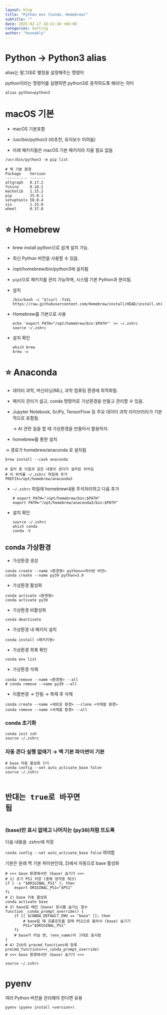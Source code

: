 ```yaml
---
layout: blog
title: "Python env (Conda, Homebrew)"
subtitle: ""
date: 2025-02-17 18:21:38 +09:00
categories: Setting
author: "hoonably"
---
```

<div class="page-body"><p id="181451cf-7b79-802d-98be-c4c5f43ed3fe" class="">
</p><h1 id="181451cf-7b79-80fa-974f-ed43b631fbf8" class="">Python → Python3 alias</h1><p id="1a2451cf-7b79-8091-8d27-dd872f97c7af" class="">alias는 말그대로 별칭을 설정해주는 명령어</p><p id="1a2451cf-7b79-803b-b2bc-fa42f1258217" class="">python이라는 명령어를 실행하면 python3로 동작하도록 해라!는 의미</p><script src="https://cdnjs.cloudflare.com/ajax/libs/prism/1.29.0/prism.min.js" integrity="sha512-7Z9J3l1+EYfeaPKcGXu3MS/7T+w19WtKQY/n+xzmw4hZhJ9tyYmcUS+4QqAlzhicE5LAfMQSF3iFTK9bQdTxXg==" crossorigin="anonymous" referrerPolicy="no-referrer"></script><link rel="stylesheet" href="https://cdnjs.cloudflare.com/ajax/libs/prism/1.29.0/themes/prism.min.css" integrity="sha512-tN7Ec6zAFaVSG3TpNAKtk4DOHNpSwKHxxrsiw4GHKESGPs5njn/0sMCUMl2svV4wo4BK/rCP7juYz+zx+l6oeQ==" crossorigin="anonymous" referrerPolicy="no-referrer"/><pre id="1a2451cf-7b79-8021-b18a-e5eea1496d3b" class="code"><code class="language-Bash">alias python=python3</code></pre><h1 id="181451cf-7b79-8091-8b10-fedd0e8864da" class="">macOS 기본</h1><ul id="182451cf-7b79-8042-9d53-e156bf4916e8" class="bulleted-list"><li style="list-style-type:disc">macOS 기본포함</li></ul><ul id="182451cf-7b79-8000-8ba2-d56d4bd1bddd" class="bulleted-list"><li style="list-style-type:disc">/usr/bin/python3 (비추천, 유지보수 어려움)</li></ul><ul id="183451cf-7b79-800d-8d89-c92ca839a41e" class="bulleted-list"><li style="list-style-type:disc">아래 패키지들은 macOS 기본 패키지라 지울 필요 없음</li></ul><script src="https://cdnjs.cloudflare.com/ajax/libs/prism/1.29.0/prism.min.js" integrity="sha512-7Z9J3l1+EYfeaPKcGXu3MS/7T+w19WtKQY/n+xzmw4hZhJ9tyYmcUS+4QqAlzhicE5LAfMQSF3iFTK9bQdTxXg==" crossorigin="anonymous" referrerPolicy="no-referrer"></script><link rel="stylesheet" href="https://cdnjs.cloudflare.com/ajax/libs/prism/1.29.0/themes/prism.min.css" integrity="sha512-tN7Ec6zAFaVSG3TpNAKtk4DOHNpSwKHxxrsiw4GHKESGPs5njn/0sMCUMl2svV4wo4BK/rCP7juYz+zx+l6oeQ==" crossorigin="anonymous" referrerPolicy="no-referrer"/><pre id="182451cf-7b79-8055-be33-da24560342f2" class="code"><code class="language-Shell">/usr/bin/python3 -m pip list</code></pre><script src="https://cdnjs.cloudflare.com/ajax/libs/prism/1.29.0/prism.min.js" integrity="sha512-7Z9J3l1+EYfeaPKcGXu3MS/7T+w19WtKQY/n+xzmw4hZhJ9tyYmcUS+4QqAlzhicE5LAfMQSF3iFTK9bQdTxXg==" crossorigin="anonymous" referrerPolicy="no-referrer"></script><link rel="stylesheet" href="https://cdnjs.cloudflare.com/ajax/libs/prism/1.29.0/themes/prism.min.css" integrity="sha512-tN7Ec6zAFaVSG3TpNAKtk4DOHNpSwKHxxrsiw4GHKESGPs5njn/0sMCUMl2svV4wo4BK/rCP7juYz+zx+l6oeQ==" crossorigin="anonymous" referrerPolicy="no-referrer"/><pre id="183451cf-7b79-80bc-a172-f594cdb48748" class="code"><code class="language-Shell"># 맥 기본 환경
Package    Version
---------- -------
altgraph   0.17.2
future     0.18.2
macholib   1.15.2
pip        25.0.1
setuptools 58.0.4
six        1.15.0
wheel      0.37.0</code></pre><h1 id="182451cf-7b79-8077-b259-f4ac7609fb46" class="">⭐ Homebrew</h1><ul id="182451cf-7b79-8056-9071-f3d3d65a16bf" class="bulleted-list"><li style="list-style-type:disc">brew install python으로 쉽게 설치 가능.</li></ul><ul id="182451cf-7b79-808c-8e22-c90c36844143" class="bulleted-list"><li style="list-style-type:disc">최신 Python 버전을 사용할 수 있음.</li></ul><ul id="182451cf-7b79-805f-9ae7-ca065dccb69c" class="bulleted-list"><li style="list-style-type:disc">/opt/homebrew/bin/python3에 설치됨</li></ul><ul id="182451cf-7b79-80fa-b535-f18f31eb7098" class="bulleted-list"><li style="list-style-type:disc"><code>pip3</code>으로 패키지를 관리 가능하며, 시스템 기본 Python과 분리됨.</li></ul><ul id="183451cf-7b79-805f-99f3-c55a743a33a1" class="bulleted-list"><li style="list-style-type:disc">설치<script src="https://cdnjs.cloudflare.com/ajax/libs/prism/1.29.0/prism.min.js" integrity="sha512-7Z9J3l1+EYfeaPKcGXu3MS/7T+w19WtKQY/n+xzmw4hZhJ9tyYmcUS+4QqAlzhicE5LAfMQSF3iFTK9bQdTxXg==" crossorigin="anonymous" referrerPolicy="no-referrer"></script><link rel="stylesheet" href="https://cdnjs.cloudflare.com/ajax/libs/prism/1.29.0/themes/prism.min.css" integrity="sha512-tN7Ec6zAFaVSG3TpNAKtk4DOHNpSwKHxxrsiw4GHKESGPs5njn/0sMCUMl2svV4wo4BK/rCP7juYz+zx+l6oeQ==" crossorigin="anonymous" referrerPolicy="no-referrer"/><pre id="183451cf-7b79-8053-9212-e6f83bf27901" class="code"><code class="language-Shell">/bin/bash -c &quot;$(curl -fsSL https://raw.githubusercontent.com/Homebrew/install/HEAD/install.sh)&quot;</code></pre></li></ul><ul id="182451cf-7b79-80de-b17b-f504a75c03c5" class="bulleted-list"><li style="list-style-type:disc">Homebrew를 기본으로 사용<script src="https://cdnjs.cloudflare.com/ajax/libs/prism/1.29.0/prism.min.js" integrity="sha512-7Z9J3l1+EYfeaPKcGXu3MS/7T+w19WtKQY/n+xzmw4hZhJ9tyYmcUS+4QqAlzhicE5LAfMQSF3iFTK9bQdTxXg==" crossorigin="anonymous" referrerPolicy="no-referrer"></script><link rel="stylesheet" href="https://cdnjs.cloudflare.com/ajax/libs/prism/1.29.0/themes/prism.min.css" integrity="sha512-tN7Ec6zAFaVSG3TpNAKtk4DOHNpSwKHxxrsiw4GHKESGPs5njn/0sMCUMl2svV4wo4BK/rCP7juYz+zx+l6oeQ==" crossorigin="anonymous" referrerPolicy="no-referrer"/><pre id="183451cf-7b79-8063-b22d-ff39a366bfbd" class="code"><code class="language-Shell">echo &#x27;export PATH=&quot;/opt/homebrew/bin:$PATH&quot;&#x27; &gt;&gt; ~/.zshrc
source ~/.zshrc</code></pre></li></ul><ul id="183451cf-7b79-80fb-9083-cbaff85e05e6" class="bulleted-list"><li style="list-style-type:disc">설치 확인<script src="https://cdnjs.cloudflare.com/ajax/libs/prism/1.29.0/prism.min.js" integrity="sha512-7Z9J3l1+EYfeaPKcGXu3MS/7T+w19WtKQY/n+xzmw4hZhJ9tyYmcUS+4QqAlzhicE5LAfMQSF3iFTK9bQdTxXg==" crossorigin="anonymous" referrerPolicy="no-referrer"></script><link rel="stylesheet" href="https://cdnjs.cloudflare.com/ajax/libs/prism/1.29.0/themes/prism.min.css" integrity="sha512-tN7Ec6zAFaVSG3TpNAKtk4DOHNpSwKHxxrsiw4GHKESGPs5njn/0sMCUMl2svV4wo4BK/rCP7juYz+zx+l6oeQ==" crossorigin="anonymous" referrerPolicy="no-referrer"/><pre id="183451cf-7b79-805c-92b8-d68374748b3b" class="code"><code class="language-Bash">which brew
brew -v</code></pre></li></ul><h1 id="182451cf-7b79-8054-8ce7-c06803d1a4c0" class="">⭐ Anaconda</h1><ul id="182451cf-7b79-80c1-a042-fad96874a1eb" class="bulleted-list"><li style="list-style-type:disc">데이터 과학, 머신러닝(ML), 과학 컴퓨팅 환경에 최적화됨.</li></ul><ul id="182451cf-7b79-80e7-a109-fb52a5b88da0" class="bulleted-list"><li style="list-style-type:disc">패키지 관리가 쉽고, conda 명령어로 가상환경을 만들고 관리할 수 있음.</li></ul><ul id="182451cf-7b79-8075-8e4b-df2bdd7a8529" class="bulleted-list"><li style="list-style-type:disc">Jupyter Notebook, SciPy, TensorFlow 등 주요 데이터 과학 라이브러리가 기본적으로 포함됨.<p id="182451cf-7b79-80fd-bb3e-fbb41b235dac" class="">→ AI 관련 일을 할 때 가상환경을 만들어서 활용하자.</p></li></ul><p id="183451cf-7b79-800b-8c1b-d5e8613867e2" class="">
</p><ul id="183451cf-7b79-80bc-b7f8-fc468c17cdad" class="bulleted-list"><li style="list-style-type:disc">homebrew를 통한 설치</li></ul><p id="1a1451cf-7b79-808a-9ab7-d5a8f67dc143" class=""> →  경로가 homebrew/anaconda 로 설치됨<div class="indented"><script src="https://cdnjs.cloudflare.com/ajax/libs/prism/1.29.0/prism.min.js" integrity="sha512-7Z9J3l1+EYfeaPKcGXu3MS/7T+w19WtKQY/n+xzmw4hZhJ9tyYmcUS+4QqAlzhicE5LAfMQSF3iFTK9bQdTxXg==" crossorigin="anonymous" referrerPolicy="no-referrer"></script><link rel="stylesheet" href="https://cdnjs.cloudflare.com/ajax/libs/prism/1.29.0/themes/prism.min.css" integrity="sha512-tN7Ec6zAFaVSG3TpNAKtk4DOHNpSwKHxxrsiw4GHKESGPs5njn/0sMCUMl2svV4wo4BK/rCP7juYz+zx+l6oeQ==" crossorigin="anonymous" referrerPolicy="no-referrer"/><pre id="183451cf-7b79-8037-8d6e-f3df448635f1" class="code"><code class="language-Bash">brew install --cask anaconda </code></pre><script src="https://cdnjs.cloudflare.com/ajax/libs/prism/1.29.0/prism.min.js" integrity="sha512-7Z9J3l1+EYfeaPKcGXu3MS/7T+w19WtKQY/n+xzmw4hZhJ9tyYmcUS+4QqAlzhicE5LAfMQSF3iFTK9bQdTxXg==" crossorigin="anonymous" referrerPolicy="no-referrer"></script><link rel="stylesheet" href="https://cdnjs.cloudflare.com/ajax/libs/prism/1.29.0/themes/prism.min.css" integrity="sha512-tN7Ec6zAFaVSG3TpNAKtk4DOHNpSwKHxxrsiw4GHKESGPs5njn/0sMCUMl2svV4wo4BK/rCP7juYz+zx+l6oeQ==" crossorigin="anonymous" referrerPolicy="no-referrer"/><pre id="183451cf-7b79-8090-857c-cbc5a3364804" class="code"><code class="language-Bash"># 설치 중 다음과 같은 내용이 콘다가 설치된 위치임
# 이 위치를 ~/.zshrc 파일에 추가
PREFIX=/opt/homebrew/anaconda3</code></pre></div></p><ul id="183451cf-7b79-800e-b617-ee1277253156" class="bulleted-list"><li style="list-style-type:disc"><code>~/.zshrc</code> 파일에 homebrew내용 주석처리하고 다음 추가<script src="https://cdnjs.cloudflare.com/ajax/libs/prism/1.29.0/prism.min.js" integrity="sha512-7Z9J3l1+EYfeaPKcGXu3MS/7T+w19WtKQY/n+xzmw4hZhJ9tyYmcUS+4QqAlzhicE5LAfMQSF3iFTK9bQdTxXg==" crossorigin="anonymous" referrerPolicy="no-referrer"></script><link rel="stylesheet" href="https://cdnjs.cloudflare.com/ajax/libs/prism/1.29.0/themes/prism.min.css" integrity="sha512-tN7Ec6zAFaVSG3TpNAKtk4DOHNpSwKHxxrsiw4GHKESGPs5njn/0sMCUMl2svV4wo4BK/rCP7juYz+zx+l6oeQ==" crossorigin="anonymous" referrerPolicy="no-referrer"/><pre id="183451cf-7b79-8032-a615-ccb36e946049" class="code"><code class="language-Bash"># export PATH=&quot;/opt/homebrew/bin:$PATH&quot;
export PATH=&quot;/opt/homebrew/anaconda3/bin:$PATH&quot;</code></pre></li></ul><ul id="183451cf-7b79-8001-be12-c65e6655a9b5" class="bulleted-list"><li style="list-style-type:disc">설치 확인<script src="https://cdnjs.cloudflare.com/ajax/libs/prism/1.29.0/prism.min.js" integrity="sha512-7Z9J3l1+EYfeaPKcGXu3MS/7T+w19WtKQY/n+xzmw4hZhJ9tyYmcUS+4QqAlzhicE5LAfMQSF3iFTK9bQdTxXg==" crossorigin="anonymous" referrerPolicy="no-referrer"></script><link rel="stylesheet" href="https://cdnjs.cloudflare.com/ajax/libs/prism/1.29.0/themes/prism.min.css" integrity="sha512-tN7Ec6zAFaVSG3TpNAKtk4DOHNpSwKHxxrsiw4GHKESGPs5njn/0sMCUMl2svV4wo4BK/rCP7juYz+zx+l6oeQ==" crossorigin="anonymous" referrerPolicy="no-referrer"/><pre id="183451cf-7b79-80f9-80cb-c8947f3169bc" class="code"><code class="language-Bash">source ~/.zshrc
which conda
conda -V</code></pre></li></ul><p id="183451cf-7b79-80df-adf2-f6e23daa08fc" class="">
</p><h2 id="183451cf-7b79-807e-ab13-de6072be8c6b" class="">conda 가상환경</h2><ul id="183451cf-7b79-808f-bd01-da829647c1b3" class="bulleted-list"><li style="list-style-type:disc">가상환경 생성</li></ul><script src="https://cdnjs.cloudflare.com/ajax/libs/prism/1.29.0/prism.min.js" integrity="sha512-7Z9J3l1+EYfeaPKcGXu3MS/7T+w19WtKQY/n+xzmw4hZhJ9tyYmcUS+4QqAlzhicE5LAfMQSF3iFTK9bQdTxXg==" crossorigin="anonymous" referrerPolicy="no-referrer"></script><link rel="stylesheet" href="https://cdnjs.cloudflare.com/ajax/libs/prism/1.29.0/themes/prism.min.css" integrity="sha512-tN7Ec6zAFaVSG3TpNAKtk4DOHNpSwKHxxrsiw4GHKESGPs5njn/0sMCUMl2svV4wo4BK/rCP7juYz+zx+l6oeQ==" crossorigin="anonymous" referrerPolicy="no-referrer"/><pre id="183451cf-7b79-80c3-96d7-cfdef89b7b8b" class="code"><code class="language-Bash">conda create --name &lt;환경명&gt; python=&lt;파이썬 버전&gt;
conda create --name py39 python=3.9</code></pre><ul id="183451cf-7b79-80b3-b8c0-da1d87116628" class="bulleted-list"><li style="list-style-type:disc">가상환경 활성화</li></ul><script src="https://cdnjs.cloudflare.com/ajax/libs/prism/1.29.0/prism.min.js" integrity="sha512-7Z9J3l1+EYfeaPKcGXu3MS/7T+w19WtKQY/n+xzmw4hZhJ9tyYmcUS+4QqAlzhicE5LAfMQSF3iFTK9bQdTxXg==" crossorigin="anonymous" referrerPolicy="no-referrer"></script><link rel="stylesheet" href="https://cdnjs.cloudflare.com/ajax/libs/prism/1.29.0/themes/prism.min.css" integrity="sha512-tN7Ec6zAFaVSG3TpNAKtk4DOHNpSwKHxxrsiw4GHKESGPs5njn/0sMCUMl2svV4wo4BK/rCP7juYz+zx+l6oeQ==" crossorigin="anonymous" referrerPolicy="no-referrer"/><pre id="183451cf-7b79-80de-a79e-e8d1111b912d" class="code"><code class="language-Bash">conda activate &lt;환경명&gt;
conda activate py39</code></pre><ul id="183451cf-7b79-8053-b50a-d299df2f4937" class="bulleted-list"><li style="list-style-type:disc">가상환경 비활성화</li></ul><script src="https://cdnjs.cloudflare.com/ajax/libs/prism/1.29.0/prism.min.js" integrity="sha512-7Z9J3l1+EYfeaPKcGXu3MS/7T+w19WtKQY/n+xzmw4hZhJ9tyYmcUS+4QqAlzhicE5LAfMQSF3iFTK9bQdTxXg==" crossorigin="anonymous" referrerPolicy="no-referrer"></script><link rel="stylesheet" href="https://cdnjs.cloudflare.com/ajax/libs/prism/1.29.0/themes/prism.min.css" integrity="sha512-tN7Ec6zAFaVSG3TpNAKtk4DOHNpSwKHxxrsiw4GHKESGPs5njn/0sMCUMl2svV4wo4BK/rCP7juYz+zx+l6oeQ==" crossorigin="anonymous" referrerPolicy="no-referrer"/><pre id="183451cf-7b79-80ea-b085-f6b1b8edd592" class="code"><code class="language-Bash">conda deactivate</code></pre><ul id="183451cf-7b79-8090-b9d8-da374a83b63d" class="bulleted-list"><li style="list-style-type:disc">가상환경 내 패키지 설치</li></ul><script src="https://cdnjs.cloudflare.com/ajax/libs/prism/1.29.0/prism.min.js" integrity="sha512-7Z9J3l1+EYfeaPKcGXu3MS/7T+w19WtKQY/n+xzmw4hZhJ9tyYmcUS+4QqAlzhicE5LAfMQSF3iFTK9bQdTxXg==" crossorigin="anonymous" referrerPolicy="no-referrer"></script><link rel="stylesheet" href="https://cdnjs.cloudflare.com/ajax/libs/prism/1.29.0/themes/prism.min.css" integrity="sha512-tN7Ec6zAFaVSG3TpNAKtk4DOHNpSwKHxxrsiw4GHKESGPs5njn/0sMCUMl2svV4wo4BK/rCP7juYz+zx+l6oeQ==" crossorigin="anonymous" referrerPolicy="no-referrer"/><pre id="183451cf-7b79-80a8-942d-ce7147d71590" class="code"><code class="language-Bash">conda install &lt;패키지명&gt;</code></pre><ul id="183451cf-7b79-80aa-8a1d-deb703b1142c" class="bulleted-list"><li style="list-style-type:disc">가상환경 목록 확인</li></ul><script src="https://cdnjs.cloudflare.com/ajax/libs/prism/1.29.0/prism.min.js" integrity="sha512-7Z9J3l1+EYfeaPKcGXu3MS/7T+w19WtKQY/n+xzmw4hZhJ9tyYmcUS+4QqAlzhicE5LAfMQSF3iFTK9bQdTxXg==" crossorigin="anonymous" referrerPolicy="no-referrer"></script><link rel="stylesheet" href="https://cdnjs.cloudflare.com/ajax/libs/prism/1.29.0/themes/prism.min.css" integrity="sha512-tN7Ec6zAFaVSG3TpNAKtk4DOHNpSwKHxxrsiw4GHKESGPs5njn/0sMCUMl2svV4wo4BK/rCP7juYz+zx+l6oeQ==" crossorigin="anonymous" referrerPolicy="no-referrer"/><pre id="183451cf-7b79-8018-99a3-f7f486195e47" class="code"><code class="language-Bash">conda env list</code></pre><ul id="183451cf-7b79-80b2-a842-f1d74c1186a9" class="bulleted-list"><li style="list-style-type:disc">가상환경 삭제</li></ul><script src="https://cdnjs.cloudflare.com/ajax/libs/prism/1.29.0/prism.min.js" integrity="sha512-7Z9J3l1+EYfeaPKcGXu3MS/7T+w19WtKQY/n+xzmw4hZhJ9tyYmcUS+4QqAlzhicE5LAfMQSF3iFTK9bQdTxXg==" crossorigin="anonymous" referrerPolicy="no-referrer"></script><link rel="stylesheet" href="https://cdnjs.cloudflare.com/ajax/libs/prism/1.29.0/themes/prism.min.css" integrity="sha512-tN7Ec6zAFaVSG3TpNAKtk4DOHNpSwKHxxrsiw4GHKESGPs5njn/0sMCUMl2svV4wo4BK/rCP7juYz+zx+l6oeQ==" crossorigin="anonymous" referrerPolicy="no-referrer"/><pre id="183451cf-7b79-8063-9517-f73ad6e31860" class="code"><code class="language-Bash">conda remove --name &lt;환경명&gt; --all
# conda remove --name py39 --all</code></pre><ul id="19d451cf-7b79-808d-ac5a-fc29e79a3cd5" class="bulleted-list"><li style="list-style-type:disc">이름변경 → 안됨 → 복제 후 삭제</li></ul><script src="https://cdnjs.cloudflare.com/ajax/libs/prism/1.29.0/prism.min.js" integrity="sha512-7Z9J3l1+EYfeaPKcGXu3MS/7T+w19WtKQY/n+xzmw4hZhJ9tyYmcUS+4QqAlzhicE5LAfMQSF3iFTK9bQdTxXg==" crossorigin="anonymous" referrerPolicy="no-referrer"></script><link rel="stylesheet" href="https://cdnjs.cloudflare.com/ajax/libs/prism/1.29.0/themes/prism.min.css" integrity="sha512-tN7Ec6zAFaVSG3TpNAKtk4DOHNpSwKHxxrsiw4GHKESGPs5njn/0sMCUMl2svV4wo4BK/rCP7juYz+zx+l6oeQ==" crossorigin="anonymous" referrerPolicy="no-referrer"/><pre id="1a1451cf-7b79-808b-9893-d8b8964f2eb8" class="code"><code class="language-Bash">conda create --name &lt;새로운 환경&gt; --clone &lt;삭제할 환경&gt;
conda remove --name &lt;삭제할 환경&gt; --all</code></pre><p id="19d451cf-7b79-8012-bfba-e0b97427adff" class="">
</p><h3 id="183451cf-7b79-80e2-803a-cd023bfa56ef" class="">conda 초기화</h3><script src="https://cdnjs.cloudflare.com/ajax/libs/prism/1.29.0/prism.min.js" integrity="sha512-7Z9J3l1+EYfeaPKcGXu3MS/7T+w19WtKQY/n+xzmw4hZhJ9tyYmcUS+4QqAlzhicE5LAfMQSF3iFTK9bQdTxXg==" crossorigin="anonymous" referrerPolicy="no-referrer"></script><link rel="stylesheet" href="https://cdnjs.cloudflare.com/ajax/libs/prism/1.29.0/themes/prism.min.css" integrity="sha512-tN7Ec6zAFaVSG3TpNAKtk4DOHNpSwKHxxrsiw4GHKESGPs5njn/0sMCUMl2svV4wo4BK/rCP7juYz+zx+l6oeQ==" crossorigin="anonymous" referrerPolicy="no-referrer"/><pre id="19d451cf-7b79-805a-b605-e7d604e56677" class="code"><code class="language-Bash">conda init zsh
source ~/.zshrc</code></pre><p id="19d451cf-7b79-80d8-8a2a-da246b11cb7d" class="">
</p><h3 id="19d451cf-7b79-8019-95c6-cb13551f2372" class="">자동 콘다 실행 없애기 → 맥 기본 파이썬이 기본</h3><script src="https://cdnjs.cloudflare.com/ajax/libs/prism/1.29.0/prism.min.js" integrity="sha512-7Z9J3l1+EYfeaPKcGXu3MS/7T+w19WtKQY/n+xzmw4hZhJ9tyYmcUS+4QqAlzhicE5LAfMQSF3iFTK9bQdTxXg==" crossorigin="anonymous" referrerPolicy="no-referrer"></script><link rel="stylesheet" href="https://cdnjs.cloudflare.com/ajax/libs/prism/1.29.0/themes/prism.min.css" integrity="sha512-tN7Ec6zAFaVSG3TpNAKtk4DOHNpSwKHxxrsiw4GHKESGPs5njn/0sMCUMl2svV4wo4BK/rCP7juYz+zx+l6oeQ==" crossorigin="anonymous" referrerPolicy="no-referrer"/><pre id="19d451cf-7b79-8068-ad1d-cbb336445893" class="code"><code class="language-Bash"># base 자동 활성화 끄기
conda config --set auto_activate_base false
source ~/.zshrc

# 반대는 true로 바꾸면 됨</code></pre><p id="1a1451cf-7b79-8043-a749-ca66eaa7615b" class="">
</p><h3 id="1a1451cf-7b79-8046-9106-de9aaeee0222" class="">(base)만 표시 없애고 나머지는 (py36)처럼 뜨도록</h3><p id="1a1451cf-7b79-80db-9d98-e33bb1b8a77b" class="">다음 내용을 .zshrc에 저장</p><p id="1a1451cf-7b79-8053-b9e3-e23e0173bc82" class=""><code>conda config --set auto_activate_base false</code> 여야함</p><p id="1a1451cf-7b79-80c3-b878-cae1786a87e1" class="">기본은 원래 맥 기본 파이썬인데, 2)에서 자동으로 base 활성화</p><script src="https://cdnjs.cloudflare.com/ajax/libs/prism/1.29.0/prism.min.js" integrity="sha512-7Z9J3l1+EYfeaPKcGXu3MS/7T+w19WtKQY/n+xzmw4hZhJ9tyYmcUS+4QqAlzhicE5LAfMQSF3iFTK9bQdTxXg==" crossorigin="anonymous" referrerPolicy="no-referrer"></script><link rel="stylesheet" href="https://cdnjs.cloudflare.com/ajax/libs/prism/1.29.0/themes/prism.min.css" integrity="sha512-tN7Ec6zAFaVSG3TpNAKtk4DOHNpSwKHxxrsiw4GHKESGPs5njn/0sMCUMl2svV4wo4BK/rCP7juYz+zx+l6oeQ==" crossorigin="anonymous" referrerPolicy="no-referrer"/><pre id="1a1451cf-7b79-8020-a287-f40eded1cf15" class="code"><code class="language-Bash"># &gt;&gt;&gt; base 환경에서만 (base) 숨기기 &gt;&gt;&gt;
# 1) 초기 PS1 저장 (중복 방지용 체크)
if [ -z &quot;$ORIGINAL_PS1&quot; ]; then
    export ORIGINAL_PS1=&quot;$PS1&quot;
fi
# 2) base 자동 활성화
conda activate base
# 3) base일 때만 (base) 표시를 숨기는 함수
function _conda_prompt_override() {
    if [[ $CONDA_DEFAULT_ENV == &quot;base&quot; ]]; then
        # base일 때 프롬프트를 원래 PS1으로 돌려서 (base) 숨기기
        PS1=&quot;$ORIGINAL_PS1&quot;
    fi
    # base가 아닐 땐, (env_name)이 그대로 표시됨
}
# 4) Zsh의 precmd_functions에 등록
precmd_functions+=(_conda_prompt_override)
# &lt;&lt;&lt; base 환경에서만 (base) 숨기기 &lt;&lt;&lt;</code></pre><script src="https://cdnjs.cloudflare.com/ajax/libs/prism/1.29.0/prism.min.js" integrity="sha512-7Z9J3l1+EYfeaPKcGXu3MS/7T+w19WtKQY/n+xzmw4hZhJ9tyYmcUS+4QqAlzhicE5LAfMQSF3iFTK9bQdTxXg==" crossorigin="anonymous" referrerPolicy="no-referrer"></script><link rel="stylesheet" href="https://cdnjs.cloudflare.com/ajax/libs/prism/1.29.0/themes/prism.min.css" integrity="sha512-tN7Ec6zAFaVSG3TpNAKtk4DOHNpSwKHxxrsiw4GHKESGPs5njn/0sMCUMl2svV4wo4BK/rCP7juYz+zx+l6oeQ==" crossorigin="anonymous" referrerPolicy="no-referrer"/><pre id="1a1451cf-7b79-808d-94b1-e3450141e24f" class="code"><code class="language-Bash">source ~/.zshrc</code></pre><h1 id="182451cf-7b79-8004-b259-efa59a85aa33" class="">pyenv</h1><p id="183451cf-7b79-8043-b67b-c75d635d81c3" class="">여러 Python 버전을 관리해야 한다면 유용</p><script src="https://cdnjs.cloudflare.com/ajax/libs/prism/1.29.0/prism.min.js" integrity="sha512-7Z9J3l1+EYfeaPKcGXu3MS/7T+w19WtKQY/n+xzmw4hZhJ9tyYmcUS+4QqAlzhicE5LAfMQSF3iFTK9bQdTxXg==" crossorigin="anonymous" referrerPolicy="no-referrer"></script><link rel="stylesheet" href="https://cdnjs.cloudflare.com/ajax/libs/prism/1.29.0/themes/prism.min.css" integrity="sha512-tN7Ec6zAFaVSG3TpNAKtk4DOHNpSwKHxxrsiw4GHKESGPs5njn/0sMCUMl2svV4wo4BK/rCP7juYz+zx+l6oeQ==" crossorigin="anonymous" referrerPolicy="no-referrer"/><pre id="182451cf-7b79-809d-a76b-c6137bdd40f4" class="code"><code class="language-Bash">pyenv (pyenv install &lt;version&gt;)</code></pre><p id="182451cf-7b79-80af-9503-c237df4ee588" class="">
</p></div>